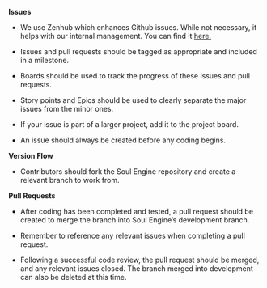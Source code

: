 **Issues**

- We use Zenhub which enhances Github issues. While not necessary, it helps with our internal management. You can find it [here.](https://chrome.google.com/webstore/detail/zenhub-for-github/ogcgkffhplmphkaahpmffcafajaocjbd?hl=en-US)

- Issues and pull requests should be tagged as appropriate and included in a milestone.  

- Boards should be used to track the progress of these issues and pull requests.  

- Story points and Epics should be used to clearly separate the major issues from the minor ones.

- If your issue is part of a larger project, add it to the project board.

- An issue should always be created before any coding begins.  

**Version Flow**

- Contributors should fork the Soul Engine repository and create a relevant branch to work from.  

**Pull Requests**

- After coding has been completed and tested, a pull request should be created to merge the branch into Soul Engine’s development branch.

- Remember to reference any relevant issues when completing a pull request.  

- Following a successful code review, the pull request should be merged, and any relevant issues closed.  The branch merged into development can also be deleted at this time.
